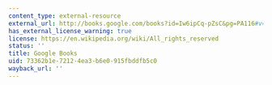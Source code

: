 ```yaml
---
content_type: external-resource
external_url: http://books.google.com/books?id=Iw6ipCq-pZsC&pg=PA116#v=onepage
has_external_license_warning: true
license: https://en.wikipedia.org/wiki/All_rights_reserved
status: ''
title: Google Books
uid: 73362b1e-7212-4ea3-b6e0-915fbddfb5c0
wayback_url: ''
---
```

